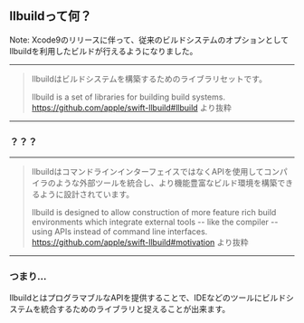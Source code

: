 ## llbuildって何？

Note:
Xcode9のリリースに伴って、従来のビルドシステムのオプションとしてllbuildを利用したビルドが行えるようになりました。


---

> llbuildはビルドシステムを構築するためのライブラリセットです。
>
> llbuild is a set of libraries for building build systems.
> https://github.com/apple/swift-llbuild#llbuild より抜粋

---

### ？？？

---

> llbuildはコマンドラインインターフェイスではなくAPIを使用してコンパイラのような外部ツールを統合し、より機能豊富なビルド環境を構築できるように設計されています。
> 
> llbuild is designed to allow construction of more feature rich build environments which integrate external tools -- like the compiler -- using APIs instead of command line interfaces.
> https://github.com/apple/swift-llbuild#motivation より抜粋

---

### つまり…

<div class="fragment">
llbuildとはプログラマブルなAPIを提供することで、IDEなどのツールにビルドシステムを統合するためのライブラリと捉えることが出来ます。
</div>
